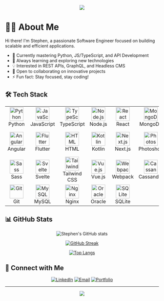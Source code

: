 <div align="center">
  <img src="https://readme-typing-svg.herokuapp.com?font=Fira+Code&size=27&duration=3000&pause=1000&color=14F788&center=true&vCenter=true&random=false&width=435&lines=Welcome+to+my+profile!;I'm+Stephen+ZAST;Software+Engineer;Full-Stack+Developer" />
</div>

# 👨‍💻 About Me

Hi there! I'm Stephen, a passionate Software Engineer focused on building scalable and efficient applications.

- 🔭 Currently mastering Python, JS/TypeScript, and API Development
- 🌱 Always learning and exploring new technologies
- 💡 Interested in REST APIs, GraphQL, and Headless CMS
- 🤝 Open to collaborating on innovative projects
- ⚡ Fun fact: Stay focused, stay coding!

## 🛠️ Tech Stack

<table align="center">
  <tbody>
    <tr>
      <td align="center" width="90">
        <a target="_blank" rel="noopener noreferrer nofollow" href="https://skillicons.dev/icons?i=python">
          <img src="https://skillicons.dev/icons?i=python" width="45" height="45" alt="Python" />
        </a>
        <br>Python
      </td>
      <td align="center" width="90">
        <a target="_blank" rel="noopener noreferrer nofollow" href="https://skillicons.dev/icons?i=js">
          <img src="https://skillicons.dev/icons?i=js" width="45" height="45" alt="JavaScript" />
        </a>
        <br>JavaScript
      </td>
      <td align="center" width="90">
        <a target="_blank" rel="noopener noreferrer nofollow" href="https://skillicons.dev/icons?i=ts">
          <img src="https://skillicons.dev/icons?i=ts" width="45" height="45" alt="TypeScript" />
        </a>
        <br>TypeScript
      </td>
      <td align="center" width="90">
        <a target="_blank" rel="noopener noreferrer nofollow" href="https://skillicons.dev/icons?i=nodejs">
          <img src="https://skillicons.dev/icons?i=nodejs" width="45" height="45" alt="Node.js" />
        </a>
        <br>Node.js
      </td>
      <td align="center" width="90">
        <a target="_blank" rel="noopener noreferrer nofollow" href="https://skillicons.dev/icons?i=react">
          <img src="https://skillicons.dev/icons?i=react" width="45" height="45" alt="React" />
        </a>
        <br>React
      </td>
      <td align="center" width="90">
        <a target="_blank" rel="noopener noreferrer nofollow" href="https://skillicons.dev/icons?i=mongodb">
          <img src="https://skillicons.dev/icons?i=mongodb" width="45" height="45" alt="MongoDB" />
        </a>
        <br>MongoDB
      </td>
      <td align="center" width="90">
        <a target="_blank" rel="noopener noreferrer nofollow" href="https://skillicons.dev/icons?i=postgres">
          <img src="https://skillicons.dev/icons?i=postgres" width="45" height="45" alt="PostgreSQL" />
        </a>
        <br>PostgreSQL
      </td>
      <td align="center" width="90">
        <a target="_blank" rel="noopener noreferrer nofollow" href="https://skillicons.dev/icons?i=graphql">
          <img src="https://skillicons.dev/icons?i=graphql" width="45" height="45" alt="GraphQL" />
        </a>
        <br>GraphQL
      </td>
    </tr>
    <tr>
      <td align="center" width="90">
        <a target="_blank" rel="noopener noreferrer nofollow" href="https://skillicons.dev/icons?i=angular">
          <img src="https://skillicons.dev/icons?i=angular" width="45" height="45" alt="Angular" />
        </a>
        <br>Angular
      </td>
      <td align="center" width="90">
        <a target="_blank" rel="noopener noreferrer nofollow" href="https://skillicons.dev/icons?i=flutter">
          <img src="https://skillicons.dev/icons?i=flutter" width="45" height="45" alt="Flutter" />
        </a>
        <br>Flutter
      </td>
      <td align="center" width="90">
        <a target="_blank" rel="noopener noreferrer nofollow" href="https://skillicons.dev/icons?i=html">
          <img src="https://skillicons.dev/icons?i=html" width="45" height="45" alt="HTML" />
        </a>
        <br>HTML
      </td>
      <td align="center" width="90">
        <a target="_blank" rel="noopener noreferrer nofollow" href="https://skillicons.dev/icons?i=kotlin">
          <img src="https://skillicons.dev/icons?i=kotlin" width="45" height="45" alt="Kotlin" />
        </a>
        <br>Kotlin
      </td>
      <td align="center" width="90">
        <a target="_blank" rel="noopener noreferrer nofollow" href="https://skillicons.dev/icons?i=nextjs">
          <img src="https://skillicons.dev/icons?i=nextjs" width="45" height="45" alt="Next.js" />
        </a>
        <br>Next.js
      </td>
      <td align="center" width="90">
        <a target="_blank" rel="noopener noreferrer nofollow" href="https://skillicons.dev/icons?i=photoshop">
          <img src="https://skillicons.dev/icons?i=photoshop" width="45" height="45" alt="Photoshop" />
        </a>
        <br>Photoshop
      </td>
      <td align="center" width="90">
        <a target="_blank" rel="noopener noreferrer nofollow" href="https://skillicons.dev/icons?i=react">
          <img src="https://skillicons.dev/icons?i=react" width="45" height="45" alt="React Native" />
        </a>
        <br>React Native
      </td>
      <td align="center" width="90">
        <a target="_blank" rel="noopener noreferrer nofollow" href="https://skillicons.dev/icons?i=redux">
          <img src="https://skillicons.dev/icons?i=redux" width="45" height="45" alt="Redux" />
        </a>
        <br>Redux
      </td>
    </tr>
    <tr>
      <td align="center" width="90">
        <a target="_blank" rel="noopener noreferrer nofollow" href="https://skillicons.dev/icons?i=sass">
          <img src="https://skillicons.dev/icons?i=sass" width="45" height="45" alt="Sass" />
        </a>
        <br>Sass
      </td>
      <td align="center" width="90">
        <a target="_blank" rel="noopener noreferrer nofollow" href="https://skillicons.dev/icons?i=svelte">
          <img src="https://skillicons.dev/icons?i=svelte" width="45" height="45" alt="Svelte" />
        </a>
        <br>Svelte
      </td>
      <td align="center" width="90">
        <a target="_blank" rel="noopener noreferrer nofollow" href="https://skillicons.dev/icons?i=tailwind">
          <img src="https://skillicons.dev/icons?i=tailwind" width="45" height="45" alt="Tailwind CSS" />
        </a>
        <br>Tailwind CSS
      </td>
      <td align="center" width="90">
        <a target="_blank" rel="noopener noreferrer nofollow" href="https://skillicons.dev/icons?i=vue">
          <img src="https://skillicons.dev/icons?i=vue" width="45" height="45" alt="Vue.js" />
        </a>
        <br>Vue.js
      </td>
      <td align="center" width="90">
        <a target="_blank" rel="noopener noreferrer nofollow" href="https://skillicons.dev/icons?i=webpack">
          <img src="https://skillicons.dev/icons?i=webpack" width="45" height="45" alt="Webpack" />
        </a>
        <br>Webpack
      </td>
      <td align="center" width="90">
        <a target="_blank" rel="noopener noreferrer nofollow" href="https://skillicons.dev/icons?i=cassandra">
          <img src="https://skillicons.dev/icons?i=cassandra" width="45" height="45" alt="Cassandra" />
        </a>
        <br>Cassandra
      </td>
      <td align="center" width="90">
        <a target="_blank" rel="noopener noreferrer nofollow" href="https://skillicons.dev/icons?i=express">
          <img src="https://skillicons.dev/icons?i=express" width="45" height="45" alt="Express" />
        </a>
        <br>Express
      </td>
      <td align="center" width="90">
        <a target="_blank" rel="noopener noreferrer nofollow" href="https://skillicons.dev/icons?i=firebase">
          <img src="https://skillicons.dev/icons?i=firebase" width="45" height="45" alt="Firebase" />
        </a>
        <br>Firebase
      </td>
    </tr>
    <tr>
      <td align="center" width="90">
        <a target="_blank" rel="noopener noreferrer nofollow" href="https://skillicons.dev/icons?i=git">
          <img src="https://skillicons.dev/icons?i=git" width="45" height="45" alt="Git" />
        </a>
        <br>Git
      </td>
      <td align="center" width="90">
        <a target="_blank" rel="noopener noreferrer nofollow" href="https://skillicons.dev/icons?i=mysql">
          <img src="https://skillicons.dev/icons?i=mysql" width="45" height="45" alt="MySQL" />
        </a>
        <br>MySQL
      </td>
      <td align="center" width="90">
        <a target="_blank" rel="noopener noreferrer nofollow" href="https://skillicons.dev/icons?i=nginx">
          <img src="https://skillicons.dev/icons?i=nginx" width="45" height="45" alt="Nginx" />
        </a>
        <br>Nginx
      </td>
      <td align="center" width="90">
        <a target="_blank" rel="noopener noreferrer nofollow" href="https://skillicons.dev/icons?i=oracle">
          <img src="https://skillicons.dev/icons?i=oracle" width="45" height="45" alt="Oracle" />
        </a>
        <br>Oracle
      </td>
      <td align="center" width="90">
        <a target="_blank" rel="noopener noreferrer nofollow" href="https://skillicons.dev/icons?i=sqlite">
          <img src="https://skillicons.dev/icons?i=sqlite" width="45" height="45" alt="SQLite" />
        </a>
        <br>SQLite
      </td>
    </tr>
  </tbody>
</table>

## 📊 GitHub Stats

<div align="center">
  
![Stephen's GitHub stats](https://github-readme-stats.vercel.app/api?username=StephenZAST&show_icons=true&theme=radical)

[![GitHub Streak](https://github-readme-streak-stats.herokuapp.com/?user=StephenZAST&theme=radical)](https://git.io/streak-stats)

[![Top Langs](https://github-readme-stats.vercel.app/api/top-langs/?username=StephenZAST&layout=compact&theme=radical)](https://github.com/StephenZAST)

</div>

## 🤝 Connect with Me

<div align="center">

[![LinkedIn](https://img.shields.io/badge/-LinkedIn-0A66C2?style=for-the-badge&logo=linkedin&logoColor=white)](Votre_URL_LinkedIn)
[![Email](https://img.shields.io/badge/-Email-EA4335?style=for-the-badge&logo=gmail&logoColor=white)](mailto:votre@email.com)
[![Portfolio](https://img.shields.io/badge/-Portfolio-000000?style=for-the-badge&logo=notion&logoColor=white)](Votre_URL_Portfolio)

</div>

---

<div align="center">
  <img src="https://komarev.com/ghpvc/?username=StephenZAST&color=blueviolet&style=flat-square&label=Profile+Views" />
</div>
